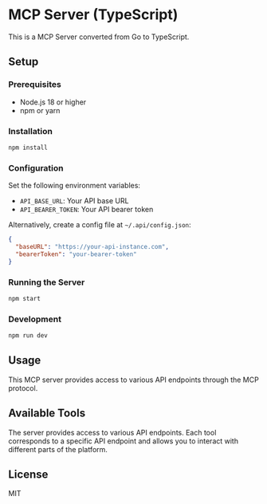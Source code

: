 # MCP Server (TypeScript)

This is a MCP Server converted from Go to TypeScript.

## Setup

### Prerequisites
- Node.js 18 or higher
- npm or yarn

### Installation
```bash
npm install
```

### Configuration
Set the following environment variables:
- `API_BASE_URL`: Your API base URL
- `API_BEARER_TOKEN`: Your API bearer token

Alternatively, create a config file at `~/.api/config.json`:
```json
{
  "baseURL": "https://your-api-instance.com",
  "bearerToken": "your-bearer-token"
}
```

### Running the Server
```bash
npm start
```

### Development
```bash
npm run dev
```

## Usage

This MCP server provides access to various API endpoints through the MCP protocol.

## Available Tools

The server provides access to various API endpoints. Each tool corresponds to a specific API endpoint and allows you to interact with different parts of the platform.

## License

MIT
